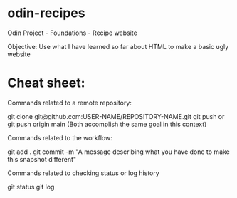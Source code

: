 # odin-recipes
Odin Project - Foundations - Recipe website

Objective: Use what I have learned so far about HTML to make a basic ugly website













<h1>Cheat sheet:</h1>
<p>Commands related to a remote repository:</p>
git clone git@github.com:USER-NAME/REPOSITORY-NAME.git
git push or git push origin main (Both accomplish the same goal in this context)

<p>Commands related to the workflow:</p>
git add .
git commit -m "A message describing what you have done to make this snapshot different"

<p>Commands related to checking status or log history</p>
git status
git log
